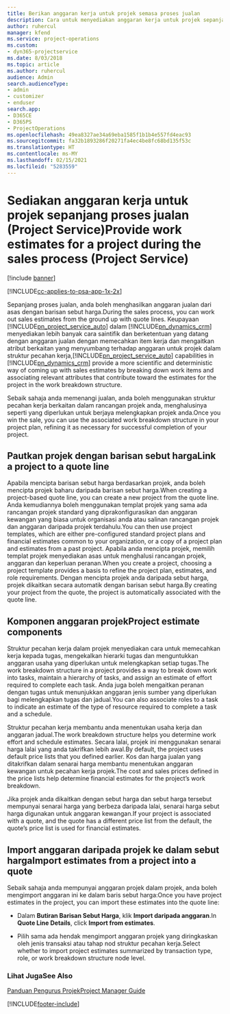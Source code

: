 ```yaml
---
title: Berikan anggaran kerja untuk projek semasa proses jualan
description: Cara untuk menyediakan anggaran kerja untuk projek sepanjang proses jualan dalam Project Service
author: ruhercul
manager: kfend
ms.service: project-operations
ms.custom:
- dyn365-projectservice
ms.date: 8/03/2018
ms.topic: article
ms.author: ruhercul
audience: Admin
search.audienceType:
- admin
- customizer
- enduser
search.app:
- D365CE
- D365PS
- ProjectOperations
ms.openlocfilehash: 49ea8327ae34a69eba1585f1b1b4e557fd4eac93
ms.sourcegitcommit: fa32b1893286f20271fa4ec4be8fc68bd135f53c
ms.translationtype: HT
ms.contentlocale: ms-MY
ms.lasthandoff: 02/15/2021
ms.locfileid: "5283559"
---
```

# <a name="provide-work-estimates-for-a-project-during-the-sales-process-project-service"></a><span data-ttu-id="96299-103">Sediakan anggaran kerja untuk projek sepanjang proses jualan (Project Service)</span><span class="sxs-lookup"><span data-stu-id="96299-103">Provide work estimates for a project during the sales process (Project Service)</span></span>

[!include [banner](../includes/psa-now-project-operations.md)]

[!INCLUDE[cc-applies-to-psa-app-1x-2x](../includes/cc-applies-to-psa-app-1x-2x.md)]

<span data-ttu-id="96299-104">Sepanjang proses jualan, anda boleh menghasilkan anggaran jualan dari asas dengan barisan sebut harga.</span><span class="sxs-lookup"><span data-stu-id="96299-104">During the sales process, you can work out sales estimates from the ground up with quote lines.</span></span> <span data-ttu-id="96299-105">Keupayaan [!INCLUDE[pn_project_service_auto](../includes/pn-project-service-auto.md)] dalam [!INCLUDE[pn_dynamics_crm](../includes/pn-dynamics-crm.md)] menyediakan lebih banyak cara saintifik dan berketentuan yang datang dengan anggaran jualan dengan memecahkan item kerja dan mengaitkan atribut berkaitan yang menyumbang terhadap anggaran untuk projek dalam struktur pecahan kerja,</span><span class="sxs-lookup"><span data-stu-id="96299-105">[!INCLUDE[pn_project_service_auto](../includes/pn-project-service-auto.md)] capabilities in [!INCLUDE[pn_dynamics_crm](../includes/pn-dynamics-crm.md)] provide a more scientific and deterministic way of coming up with sales estimates by breaking down work items and associating relevant attributes that contribute toward the estimates for the project in the work breakdown structure.</span></span>  
  
 <span data-ttu-id="96299-106">Sebaik sahaja anda memenangi jualan, anda boleh menggunakan struktur pecahan kerja berkaitan dalam rancangan projek anda, menghalusinya seperti yang diperlukan untuk berjaya melengkapkan projek anda.</span><span class="sxs-lookup"><span data-stu-id="96299-106">Once you win the sale, you can use the associated work breakdown structure in your project plan, refining it as necessary for successful completion of your project.</span></span>  
  
## <a name="link-a-project-to-a-quote-line"></a><span data-ttu-id="96299-107">Pautkan projek dengan barisan sebut harga</span><span class="sxs-lookup"><span data-stu-id="96299-107">Link a project to a quote line</span></span>  
 <span data-ttu-id="96299-108">Apabila mencipta barisan sebut harga berdasarkan projek, anda boleh mencipta projek baharu daripada barisan sebut harga.</span><span class="sxs-lookup"><span data-stu-id="96299-108">When creating a project-based quote line, you can create a new project from the quote line.</span></span> <span data-ttu-id="96299-109">Anda kemudiannya boleh menggunakan templat projek yang sama ada rancangan projek standard yang diprakonfigurasikan dan anggaran kewangan yang biasa untuk organisasi anda atau salinan rancangan projek dan anggaran daripada projek terdahulu.</span><span class="sxs-lookup"><span data-stu-id="96299-109">You can then use project templates, which are either pre-configured standard project plans and financial estimates common to your organization, or a copy of a project plan and estimates from a past project.</span></span> <span data-ttu-id="96299-110">Apabila anda mencipta projek, memilih templat projek menyediakan asas untuk menghalusi rancangan projek, anggaran dan keperluan peranan.</span><span class="sxs-lookup"><span data-stu-id="96299-110">When you create a project, choosing a project template provides a basis to refine the project plan, estimates, and role requirements.</span></span> <span data-ttu-id="96299-111">Dengan mencipta projek anda daripada sebut harga, projek dikaitkan secara automatik dengan barisan sebut harga.</span><span class="sxs-lookup"><span data-stu-id="96299-111">By creating your project from the quote, the project is automatically associated with the quote line.</span></span>  
  
## <a name="project-estimate-components"></a><span data-ttu-id="96299-112">Komponen anggaran projek</span><span class="sxs-lookup"><span data-stu-id="96299-112">Project estimate components</span></span>  
 <span data-ttu-id="96299-113">Struktur pecahan kerja dalam projek menyediakan cara untuk memecahkan kerja kepada tugas, mengekalkan hierarki tugas dan menguntukkan anggaran usaha yang diperlukan untuk melengkapkan setiap tugas.</span><span class="sxs-lookup"><span data-stu-id="96299-113">The work breakdown structure in a project provides a way to break down work into tasks, maintain a hierarchy of tasks, and assign an estimate of effort required to complete each task.</span></span> <span data-ttu-id="96299-114">Anda juga boleh mengaitkan peranan dengan tugas untuk menunjukkan anggaran jenis sumber yang diperlukan bagi melengkapkan tugas dan jadual.</span><span class="sxs-lookup"><span data-stu-id="96299-114">You can also associate roles to a task to indicate an estimate of the type of resource required to complete a task and a schedule.</span></span>  
  
 <span data-ttu-id="96299-115">Struktur pecahan kerja membantu anda menentukan usaha kerja dan anggaran jadual.</span><span class="sxs-lookup"><span data-stu-id="96299-115">The work breakdown structure helps you determine work effort and schedule estimates.</span></span> <span data-ttu-id="96299-116">Secara lalai, projek ini menggunakan senarai harga lalai yang anda takrifkan lebih awal.</span><span class="sxs-lookup"><span data-stu-id="96299-116">By default, the project uses default price lists that you defined earlier.</span></span> <span data-ttu-id="96299-117">Kos dan harga jualan yang ditakrifkan dalam senarai harga membantu menentukan anggaran kewangan untuk pecahan kerja projek.</span><span class="sxs-lookup"><span data-stu-id="96299-117">The cost and sales prices defined in the price lists help determine financial estimates for the project’s work breakdown.</span></span>  
  
 <span data-ttu-id="96299-118">Jika projek anda dikaitkan dengan sebut harga dan sebut harga tersebut mempunyai senarai harga yang berbeza daripada lalai, senarai harga sebut harga digunakan untuk anggaran kewangan.</span><span class="sxs-lookup"><span data-stu-id="96299-118">If your project is associated with a quote, and the quote has a different price list from the default, the quote’s price list is used for financial estimates.</span></span>  
  
## <a name="import-estimates-from-a-project-into-a-quote"></a><span data-ttu-id="96299-119">Import anggaran daripada projek ke dalam sebut harga</span><span class="sxs-lookup"><span data-stu-id="96299-119">Import estimates from a project into a quote</span></span>  
 <span data-ttu-id="96299-120">Sebaik sahaja anda mempunyai anggaran projek dalam projek, anda boleh mengimport anggaran ini ke dalam baris sebut harga:</span><span class="sxs-lookup"><span data-stu-id="96299-120">Once you have project estimates in the project, you can import these estimates into the quote line:</span></span>  
  
-   <span data-ttu-id="96299-121">Dalam **Butiran Barisan Sebut Harga**, klik **Import daripada anggaran**.</span><span class="sxs-lookup"><span data-stu-id="96299-121">In **Quote Line Details**, click **Import from estimates**.</span></span> 

-   <span data-ttu-id="96299-122">Pilih sama ada hendak mengimport anggaran projek yang diringkaskan oleh jenis transaksi atau tahap nod struktur pecahan kerja.</span><span class="sxs-lookup"><span data-stu-id="96299-122">Select whether to import project estimates summarized by transaction type, role, or work breakdown structure node level.</span></span>  
  
### <a name="see-also"></a><span data-ttu-id="96299-123">Lihat Juga</span><span class="sxs-lookup"><span data-stu-id="96299-123">See Also</span></span>  
 [<span data-ttu-id="96299-124">Panduan Pengurus Projek</span><span class="sxs-lookup"><span data-stu-id="96299-124">Project Manager Guide</span></span>](../psa/project-manager-guide.md)


[!INCLUDE[footer-include](../includes/footer-banner.md)]